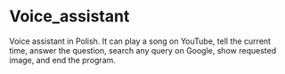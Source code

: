 # Voice_assistant
Voice assistant in Polish. It can play a song on YouTube, tell the current time, answer the question, search any query on Google, show requested image, and end the program.
